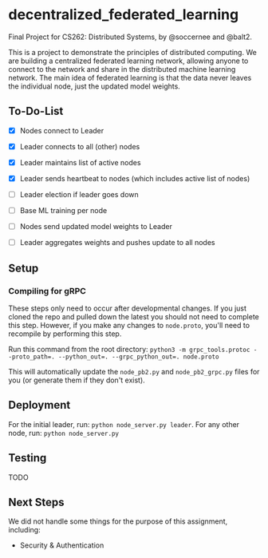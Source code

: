 # decentralized_federated_learning

Final Project for CS262: Distributed Systems, by @soccernee and @balt2.

This is a project to demonstrate the principles of distributed computing. We are building a centralized federated learning network, allowing anyone to connect to the network and share in the distributed machine learning network. The main idea of federated learning is that the data never leaves the individual node, just the updated model weights.

## To-Do-List

- [x] Nodes connect to Leader
- [x] Leader connects to all (other) nodes
- [x] Leader maintains list of active nodes
- [x] Leader sends heartbeat to nodes (which includes active list of nodes)
- [ ] Leader election if leader goes down
- [ ] Base ML training per node
- [ ] Nodes send updated model weights to Leader
- [ ] Leader aggregates weights and pushes update to all nodes


## Setup

### Compiling for gRPC

These steps only need to occur after developmental changes. If you just cloned the repo and pulled down the latest you should not need to complete this step. However, if you make any changes to `node.proto`, you'll need to recompile by performing this step.

Run this command from the root directory: `python3 -m grpc_tools.protoc --proto_path=. --python_out=. --grpc_python_out=. node.proto`

This will automatically update the `node_pb2.py` and `node_pb2_grpc.py` files for you (or generate them if they don't exist).


## Deployment

For the initial leader, run: `python node_server.py leader`. 
For any other node, run: `python node_server.py`

## Testing

TODO

## Next Steps

We did not handle some things for the purpose of this assignment, including:
* Security & Authentication
